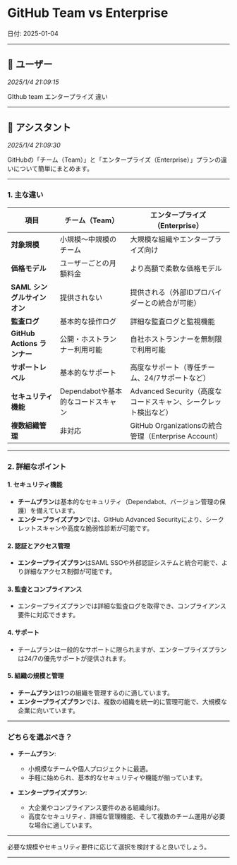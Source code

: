 # GitHub Team vs Enterprise

日付: 2025-01-04

---

## 👤 ユーザー
*2025/1/4 21:09:15*

GIthub team エンタープライズ 違い

---

## 🤖 アシスタント
*2025/1/4 21:09:30*

GitHubの「チーム（Team）」と「エンタープライズ（Enterprise）」プランの違いについて簡単にまとめます。

---

### **1. 主な違い**
| 項目                        | **チーム（Team）**                                      | **エンタープライズ（Enterprise）**                              |
|-----------------------------|------------------------------------------------------|----------------------------------------------------------------|
| **対象規模**                | 小規模～中規模のチーム                                 | 大規模な組織やエンタープライズ向け                              |
| **価格モデル**              | ユーザーごとの月額料金                                 | より高額で柔軟な価格モデル                                    |
| **SAML シングルサインオン** | 提供されない                                           | 提供される（外部IDプロバイダーとの統合が可能）                |
| **監査ログ**                | 基本的な操作ログ                                      | 詳細な監査ログと監視機能                                      |
| **GitHub Actions ランナー** | 公開・ホストランナー利用可能                           | 自社ホストランナーを無制限で利用可能                         |
| **サポートレベル**          | 基本的なサポート                                      | 高度なサポート（専任チーム、24/7サポートなど）                |
| **セキュリティ機能**        | Dependabotや基本的なコードスキャン                     | Advanced Security（高度なコードスキャン、シークレット検出など）|
| **複数組織管理**            | 非対応                                               | GitHub Organizationsの統合管理（Enterprise Account）         |

---

### **2. 詳細なポイント**

#### **1. セキュリティ機能**
- **チームプラン**は基本的なセキュリティ（Dependabot、バージョン管理の保護）を備えています。
- **エンタープライズプラン**では、GitHub Advanced Securityにより、シークレットスキャンや高度な脆弱性診断が可能です。

#### **2. 認証とアクセス管理**
- **エンタープライズプラン**はSAML SSOや外部認証システムと統合可能で、より詳細なアクセス制御が可能です。

#### **3. 監査とコンプライアンス**
- エンタープライズプランでは詳細な監査ログを取得でき、コンプライアンス要件に対応できます。

#### **4. サポート**
- チームプランは一般的なサポートに限られますが、エンタープライズプランは24/7の優先サポートが提供されます。

#### **5. 組織の規模と管理**
- **チームプラン**は1つの組織を管理するのに適しています。
- **エンタープライズプラン**では、複数の組織を統一的に管理可能で、大規模な企業に向いています。

---

### **どちらを選ぶべき？**
- **チームプラン**:
  - 小規模なチームや個人プロジェクトに最適。
  - 手軽に始められ、基本的なセキュリティや機能が揃っています。

- **エンタープライズプラン**:
  - 大企業やコンプライアンス要件のある組織向け。
  - 高度なセキュリティ、詳細な管理機能、そして複数のチーム運用が必要な場合に適しています。

--- 

必要な規模やセキュリティ要件に応じて選択を検討すると良いでしょう。

---
